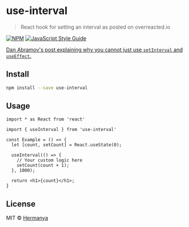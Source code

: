 # use-interval

> React hook for setting an interval as posted on overreacted.io

[![NPM](https://img.shields.io/npm/v/use-interval.svg)](https://www.npmjs.com/package/use-interval) [![JavaScript Style Guide](https://img.shields.io/badge/code_style-standard-brightgreen.svg)](https://standardjs.com)

[Dan Abramov's post explaining why you cannot just use `setInterval` and `useEffect`.](https://overreacted.io/making-setinterval-declarative-with-react-hooks/)

## Install

```bash
npm install --save use-interval
```

## Usage

```tsx
import * as React from 'react'

import { useInterval } from 'use-interval'

const Example = () => {
  let [count, setCount] = React.useState(0);

  useInterval(() => {
    // Your custom logic here
    setCount(count + 1);
  }, 1000);

  return <h1>{count}</h1>;
}
```

## License

MIT © [Hermanya](https://github.com/Hermanya)
